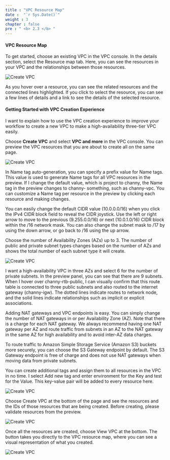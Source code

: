 ```yaml
---
title : "VPC Resource Map"
date :  "`r Sys.Date()`" 
weight : 3
chapter : false
pre : " <b> 2.3 </b> "
---
```


#### VPC Resource Map

To get started, choose an existing VPC in the VPC console. In the details section, select the Resource map tab. Here, you can see the resources in your VPC and the relationships between those resources.

![Create VPC](/images/17/0001.jpg?featherlight=false&width=90pc)

As you hover over a resource, you can see the related resources and the connected lines highlighted. If you click to select the resource, you can see a few lines of details and a link to see the details of the selected resource.

#### Getting Started with VPC Creation Experience
I want to explain how to use the VPC creation experience to improve your workflow to create a new VPC to make a high-availability three-tier VPC easily.

Choose **Create VPC** and select **VPC and more** in the VPC console. You can preview the VPC resources that you are about to create all on the same page.

![Create VPC](/images/17/0002.jpg?featherlight=false&width=90pc)

In Name tag auto-generation, you can specify a prefix value for Name tags. This value is used to generate Name tags for all VPC resources in the preview. If I change the default value, which is project to channy, the Name tag in the preview changes to channy- something, such as channy-vpc. You can customize a Name tag per resource in the preview by clicking each resource and making changes.

You can easily change the default CIDR value (10.0.0.0/16) when you click the IPv4 CIDR block field to reveal the CIDR joystick. Use the left or right arrow to move to the previous (9.255.0.0/16) or next (10.0.1.0/16) CIDR block within the /16 network mask. You can also change the subnet mask to /17 by using the down arrow, or go back to /16 using the up arrow.

Choose the number of Availability Zones (AZs) up to 3. The number of public and private subnet types changes based on the number of AZs and shows the total number of each subnet type it will create.


![Create VPC](/images/17/0003.jpg?featherlight=false&width=90pc)

I want a high-availability VPC in three AZs and select 6 for the number of private subnets. In the preview panel, you can see that there are 9 subnets. When I hover over channy-rtb-public, I can visually confirm that this route table is connected to three public subnets and also routed to the internet gateway (channy-igw). The dotted lines indicate routes to network node, and the solid lines indicate relationships such as implicit or explicit associations.

Adding NAT gateways and VPC endpoints is easy. You can simply change the number of NAT gateways in or per Availability Zone (AZ). Note that there is a charge for each NAT gateway. We always recommend having one NAT gateway per AZ and route traffic from subnets in an AZ to the NAT gateway in the same AZ for high availability and to avoid inter-AZ data charges.

To route traffic to Amazon Simple Storage Service (Amazon S3) buckets more securely, you can choose the S3 Gateway endpoint by default. The S3 Gateway endpoint is free of charge and does not use NAT gateways when moving data from private subnets.

You can create additional tags and assign them to all resources in the VPC in no time. I select Add new tag and enter environment for the Key and test for the Value. This key-value pair will be added to every resource here.


![Create VPC](/images/17/0004.jpg?featherlight=false&width=90pc)

Choose Create VPC at the bottom of the page and see the resources and the IDs of those resources that are being created. Before creating, please validate resources from the preview.


![Create VPC](/images/17/0005.jpg?featherlight=false&width=90pc)

Once all the resources are created, choose View VPC at the bottom. The button takes you directly to the VPC resource map, where you can see a visual representation of what you created.


![Create VPC](/images/17/0006.jpg?featherlight=false&width=90pc)